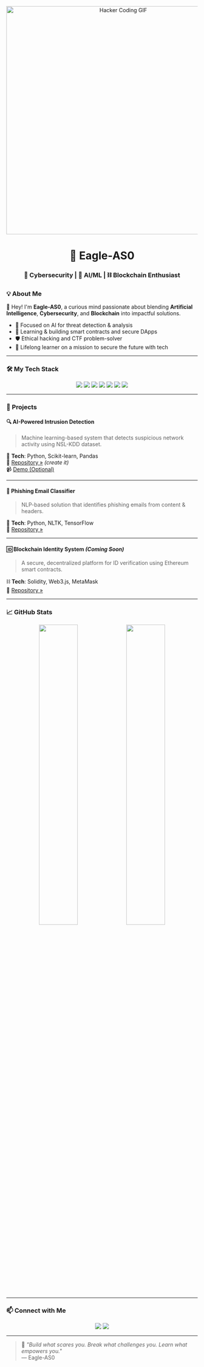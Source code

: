 <!-- Banner Image or GIF -->
<p align="center">
  <img src="https://media.giphy.com/media/YOUR_SELECTED_GIF_ID/giphy.gi](https://miro.medium.com/v2/resize%3Afit%3A1280/1%2AMptLjygMO184yyWqmg4PUA.gif" width="600" alt="Hacker Coding GIF">
</p>

<h1 align="center">🦅 Eagle‑AS0</h1>
<h3 align="center">🔐 Cybersecurity | 🤖 AI/ML | ⛓️ Blockchain Enthusiast</h3>


### 💡 About Me

👋 Hey! I'm **Eagle-AS0**, a curious mind passionate about blending **Artificial Intelligence**, **Cybersecurity**, and **Blockchain** into impactful solutions.

- 🎯 Focused on AI for threat detection & analysis
- 🧠 Learning & building smart contracts and secure DApps
- 🛡️ Ethical hacking and CTF problem-solver
- 🚀 Lifelong learner on a mission to secure the future with tech

---

### 🛠️ My Tech Stack

<p align="center">
  <img src="https://img.shields.io/badge/Python-3776AB?style=for-the-badge&logo=python&logoColor=white" />
  <img src="https://img.shields.io/badge/TensorFlow-FF6F00?style=for-the-badge&logo=tensorflow&logoColor=white" />
  <img src="https://img.shields.io/badge/PyTorch-EE4C2C?style=for-the-badge&logo=pytorch&logoColor=white" />
  <img src="https://img.shields.io/badge/Linux-FCC624?style=for-the-badge&logo=linux&logoColor=black" />
  <img src="https://img.shields.io/badge/Kali-557C94?style=for-the-badge&logo=kalilinux&logoColor=white" />
  <img src="https://img.shields.io/badge/Solidity-363636?style=for-the-badge&logo=solidity&logoColor=white" />
  <img src="https://img.shields.io/badge/Ethereum-3C3C3D?style=for-the-badge&logo=ethereum&logoColor=white" />
</p>

---

### 🚀 Projects

#### 🔍 AI-Powered Intrusion Detection
> Machine learning-based system that detects suspicious network activity using NSL-KDD dataset.

🔧 **Tech**: Python, Scikit-learn, Pandas  
📁 [Repository »](https://github.com/Eagle-AS0/AI-Intrusion-Detection) *(create it)*  
📹 [Demo (Optional)](https://youtu.be/sample-url)

---

#### 📧 Phishing Email Classifier
> NLP-based solution that identifies phishing emails from content & headers.

🧠 **Tech**: Python, NLTK, TensorFlow  
📁 [Repository »](https://github.com/Eagle-AS0/Phishing-Email-Detector)

---

#### 🆔 Blockchain Identity System *(Coming Soon)*
> A secure, decentralized platform for ID verification using Ethereum smart contracts.

⛓️ **Tech**: Solidity, Web3.js, MetaMask  
📁 [Repository »](https://github.com/Eagle-AS0/Blockchain-ID-System)

---

### 📈 GitHub Stats

<p align="center">
  <img src="https://github-readme-stats.vercel.app/api?username=Eagle-AS0&show_icons=true&theme=tokyonight" width="45%" />
  <img src="https://github-readme-streak-stats.herokuapp.com/?user=Eagle-AS0&theme=tokyonight" width="45%" />
</p>

---

### 📫 Connect with Me

<p align="center">
  <a href="mailto:youremail@example.com"><img src="https://img.shields.io/badge/Email-D14836?style=for-the-badge&logo=gmail&logoColor=white" /></a>
  <a href="https://linkedin.com/in/your-linkedin"><img src="https://img.shields.io/badge/LinkedIn-0A66C2?style=for-the-badge&logo=linkedin&logoColor=white" /></a>
</p>

---

> 🧠 _"Build what scares you. Break what challenges you. Learn what empowers you."_  
> — Eagle-AS0
